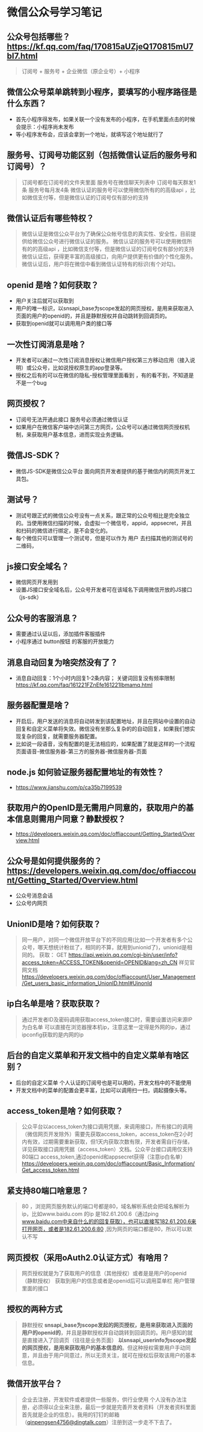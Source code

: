  # 微信公众号学习笔记

## 公众号包括哪些？https://kf.qq.com/faq/170815aUZjeQ170815mU7bI7.html
> 订阅号  + 服务号 + 企业微信（原企业号）+ 小程序

## 微信公众号菜单跳转到小程序，要填写的小程序路径是什么东西？
- 首先小程序得发布，如果关联一个没有发布的小程序，在手机里面点击的时候会提示：小程序尚未发布
- 等小程序发布会，应该会拿到一个地址，就填写这个地址就行了

## 服务号、订阅号功能区别（包括微信认证后的服务号和订阅号）？
> 订阅号都在订阅号的文件夹里面   服务号在微信聊天列表中
> 订阅号每天群发1条  服务号每月发4条
> 微信认证的服务号可以使用微信所有的的高级api ，比如微信支付等，但是微信认证的订阅号仅有部分的支持

## 微信认证后有哪些特权？
> 微信认证是微信公众平台为了确保公众帐号信息的真实性、安全性，目前提供给微信公众号进行微信认证的服务。
> 微信认证的服务号可以使用微信所有的的高级api ，比如微信支付等，但是微信认证的订阅号仅有部分的支持
> 微信认证后，获得更丰富的高级接口，向用户提供更有价值的个性化服务。
> 微信认证后，用户将在微信中看到微信认证特有的标识(有个对勾)。

## openid 是啥？如何获取？
- 用户关注后就可以获取到
- 用户的唯一标识，以snsapi_base为scope发起的网页授权，是用来获取进入页面的用户的openid的，并且是静默授权并自动跳转到回调页的。
- 获取到openid就可以调用用户类的接口等

## 一次性订阅消息是啥？
- 开发者可以通过一次性订阅消息授权让微信用户授权第三方移动应用（接入说明）或公众号，比如说授权原生的app登录等。
- 授权之后有的可以在微信的隐私-授权管理里面看到  ，有的看不到，不知道是不是一个bug

## 网页授权？
- 订阅号无法开通此接口 服务号必须通过微信认证
- 如果用户在微信客户端中访问第三方网页，公众号可以通过微信网页授权机制，来获取用户基本信息，进而实现业务逻辑。

## 微信JS-SDK？
- 微信JS-SDK是微信公众平台 面向网页开发者提供的基于微信内的网页开发工具包。

## 测试号？

- 测试号跟正式的微信公众号没有一点关系，跟正常的公众号相比是完全独立的。当使用微信扫描的时候，会虚拟一个微信号，appid，appsecret，并且和扫码的微信进行绑定，是不会变化的。
- 每个微信只可以管理一个测试号，但是可以作为 用户 去扫描其他的测试号的二维码，

## js接口安全域名？
- 微信网页开发用到
- 设置JS接口安全域名后，公众号开发者可在该域名下调用微信开放的JS接口（js-sdk）

## 公众号的客服消息？
- 需要通过认证以后，添加插件客服插件
- 小程序通过 button按钮 的客服的开放能力

## 消息自动回复为啥突然没有了？
- 消息自动回复：1个小时内回复1-2条内容； 关键词回复没有频率限制  https://kf.qq.com/faq/161221FZnEfe161221Ibmamq.html

## 服务器配置是啥？
- 开启后，用户发送的消息将自动转发到该配置地址，并且在网站中设置的自动回复和自定义菜单将失效。微信没有坐那么复杂的的自动回复，如果我们想实现复杂的回复，就需要服务器配置。
- 比如说一段语音，没有配置的是无法相应的，如果配置了就是这样的一个流程 页面语音-微信服务器-第三方的服务器-微信服务器-页面

## node.js 如何验证服务器配置地址的有效性？
- https://www.jianshu.com/p/ca35b7199539

## 获取用户的OpenID是无需用户同意的，获取用户的基本信息则需用户同意？静默授权？ 
- https://developers.weixin.qq.com/doc/offiaccount/Getting_Started/Overview.html

## 公众号是如何提供服务的？ https://developers.weixin.qq.com/doc/offiaccount/Getting_Started/Overview.html
- 公众号消息会话
- 公众号内网页

## UnionID是啥？如何获取？
> 同一用户，对同一个微信开放平台下的不同应用(比如一个开发者有多个公众号，哪天想统计粉丝了，相同的不算，就用到unionid了)，unionid是相同的。
> 获取：  GET https://api.weixin.qq.com/cgi-bin/user/info?access_token=ACCESS_TOKEN&openid=OPENID&lang=zh_CN   祥见官网文档 https://developers.weixin.qq.com/doc/offiaccount/User_Management/Get_users_basic_information_UnionID.html#UinonId

## ip白名单是啥？获取获取？
> 通过开发者ID及密码调用获取access_token接口时，需要设置访问来源IP为白名单
> 可以直接在浏览器搜本机ip，注意这里一定得是外网的ip，通过ipconfig获取的是内网的ip   

## 后台的自定义菜单和开发文档中的自定义菜单有啥区别？
- 后台的自定义菜单 个人认证的订阅号也是可以用的，开发文档中的不能使用
- 开发文档中的菜单的配置会更丰富，比如可以调用扫一扫，调起摄像头等。

## access_token是啥？如何获取？
> 公众平台以access_token为接口调用凭据，来调用接口，所有接口的调用（微信网页开发除外）需要先获取access_token，access_token在2小时内有效，过期需要重新获取，但1天内获取次数有限，开发者需自行存储，详见获取接口调用凭据（access_token）文档。公众平台接口调用仅支持80端口
>  access_token,通过openid和appsecret获得（注意ip白名单）   https://developers.weixin.qq.com/doc/offiaccount/Basic_Information/Get_access_token.html

## 紧支持80端口啥意思？
> 80 ，浏览网页服务默认的端口号都是80，域名解析系统会把域名解析为ip，比如www.baidu.com 的ip 是182.61.200.6（通过ping www.baidu.com中来自什么的的回复获取），也可以直接写182.61.200.6来打开网页，或者是182.61.200.6:80 ,因为网页的端口都是80，所以可以默认不写


## 网页授权（采用oAuth2.0认证方式）有啥用？
>  网页授权就是为了获取用户的信息（其他授权）或者是是用户的openid（静默授权）
>  获取到用户的信息或者是openid后可以调用菜单栏 用户管理里面的接口

## 授权的两种方式
> 静默授权  **snsapi_base为scope发起的网页授权，是用来获取进入页面的用户的openid的**，并且是静默授权并自动跳转到回调页的。用户感知的就是直接进入了回调页（往往是业务页面）
> **以snsapi_userinfo为scope发起的网页授权，是用来获取用户的基本信息的**。但这种授权需要用户手动同意，并且由于用户同意过，所以无须关注，就可在授权后获取该用户的基本信息。

## 微信开放平台？
> 企业去注册，开发软件或者提供一些服务，供行业使用
> 个人没有办法注册，必须得以企业来注册，最后一步就是完善开发者资料（开发者资料里面首先就是企业的信息）。我用的钉钉的邮箱（qinpengsen4756@dingtalk.com）注册到这一步走不下去了。

